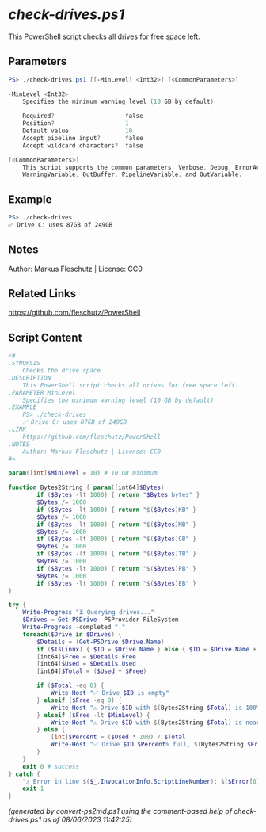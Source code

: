 *check-drives.ps1*
================

This PowerShell script checks all drives for free space left.

Parameters
----------
```powershell
PS> ./check-drives.ps1 [[-MinLevel] <Int32>] [<CommonParameters>]

-MinLevel <Int32>
    Specifies the minimum warning level (10 GB by default)
    
    Required?                    false
    Position?                    1
    Default value                10
    Accept pipeline input?       false
    Accept wildcard characters?  false

[<CommonParameters>]
    This script supports the common parameters: Verbose, Debug, ErrorAction, ErrorVariable, WarningAction, 
    WarningVariable, OutBuffer, PipelineVariable, and OutVariable.
```

Example
-------
```powershell
PS> ./check-drives
✅ Drive C: uses 87GB of 249GB

```

Notes
-----
Author: Markus Fleschutz | License: CC0

Related Links
-------------
https://github.com/fleschutz/PowerShell

Script Content
--------------
```powershell
<#
.SYNOPSIS
	Checks the drive space
.DESCRIPTION
	This PowerShell script checks all drives for free space left.
.PARAMETER MinLevel
	Specifies the minimum warning level (10 GB by default)
.EXAMPLE
	PS> ./check-drives
	✅ Drive C: uses 87GB of 249GB
.LINK
	https://github.com/fleschutz/PowerShell
.NOTES
	Author: Markus Fleschutz | License: CC0
#>

param([int]$MinLevel = 10) # 10 GB minimum

function Bytes2String { param([int64]$Bytes)
        if ($Bytes -lt 1000) { return "$Bytes bytes" }
        $Bytes /= 1000
        if ($Bytes -lt 1000) { return "$($Bytes)KB" }
        $Bytes /= 1000
        if ($Bytes -lt 1000) { return "$($Bytes)MB" }
        $Bytes /= 1000
        if ($Bytes -lt 1000) { return "$($Bytes)GB" }
        $Bytes /= 1000
        if ($Bytes -lt 1000) { return "$($Bytes)TB" }
        $Bytes /= 1000
        if ($Bytes -lt 1000) { return "$($Bytes)PB" }
        $Bytes /= 1000
        if ($Bytes -lt 1000) { return "$($Bytes)EB" }
}

try {
	Write-Progress "⏳ Querying drives..."
	$Drives = Get-PSDrive -PSProvider FileSystem
	Write-Progress -completed "."
	foreach($Drive in $Drives) {
		$Details = (Get-PSDrive $Drive.Name)
		if ($IsLinux) { $ID = $Drive.Name } else { $ID = $Drive.Name + ":" }
		[int64]$Free = $Details.Free
 		[int64]$Used = $Details.Used
		[int64]$Total = ($Used + $Free)

		if ($Total -eq 0) {
			Write-Host "✅ Drive $ID is empty"
		} elseif ($Free -eq 0) {
			Write-Host "⚠️ Drive $ID with $(Bytes2String $Total) is 100% full"
		} elseif ($Free -lt $MinLevel) {
			Write-Host "⚠️ Drive $ID with $(Bytes2String $Total) is nearly full ($(Bytes2String $Free) free)"
		} else {
			[int]$Percent = ($Used * 100) / $Total
			Write-Host "✅ Drive $ID $Percent% full, $(Bytes2String $Free) of $(Bytes2String $Total) free"
		}
	}
	exit 0 # success
} catch {
	"⚠️ Error in line $($_.InvocationInfo.ScriptLineNumber): $($Error[0])"
	exit 1
}
```

*(generated by convert-ps2md.ps1 using the comment-based help of check-drives.ps1 as of 08/06/2023 11:42:25)*
